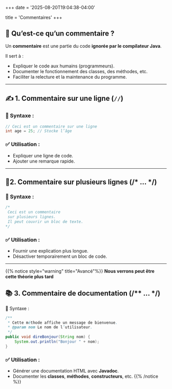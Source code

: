 +++
date = '2025-08-20T19:04:38-04:00'

title = 'Commentaires'
+++

## 🧠 Qu’est-ce qu’un commentaire ?

Un **commentaire** est une partie du code **ignorée par le compilateur Java**.

Il sert à :
- Expliquer le code aux humains (programmeurs).
- Documenter le fonctionnement des classes, des méthodes, etc.
- Faciliter la relecture et la maintenance du programme.

---

## ✍️ 1. Commentaire sur une ligne (`//`)

### 🔹 Syntaxe :

```java
// Ceci est un commentaire sur une ligne
int age = 25; // Stocke l’âge
```
### ✅ Utilisation :
- Expliquer une ligne de code.
- Ajouter une remarque rapide.
---

## 🧾2. Commentaire sur plusieurs lignes (/* ... */)
### 🔹 Syntaxe :

```java
/*
 Ceci est un commentaire
 sur plusieurs lignes.
 Il peut couvrir un bloc de texte.
*/
```
### ✅ Utilisation :
- Fournir une explication plus longue.
- Désactiver temporairement un bloc de code.

---

{{% notice style="warning" title="Avancé"%}}
**Nous verrons peut être cette théorie plus tard**

## 📚 3. Commentaire de documentation (/** ... */)

🔹 Syntaxe :
```java
/**
 * Cette méthode affiche un message de bienvenue.
 * @param nom Le nom de l’utilisateur.
 */
public void direBonjour(String nom) {
    System.out.println("Bonjour " + nom);
}

```

### ✅ Utilisation :
- Générer une documentation HTML avec **Javadoc**.
- Documenter les **classes**, **méthodes**, **constructeurs**, etc.
{{% /notice %}}




